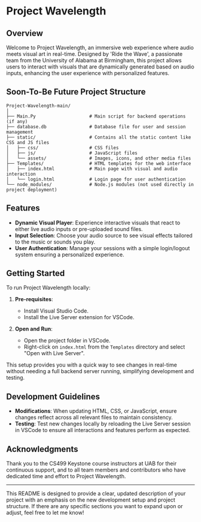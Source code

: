 # Project Wavelength

## Overview

Welcome to Project Wavelength, an immersive web experience where audio meets visual art in real-time. Designed by 'Ride the Wave', a passionate team from the University of Alabama at Birmingham, this project allows users to interact with visuals that are dynamically generated based on audio inputs, enhancing the user experience with personalized features.

## Soon-To-Be Future Project Structure

```
Project-Wavelength-main/
│
├── Main.Py                    # Main script for backend operations (if any)
├── database.db                # Database file for user and session management
├── static/                    # Contains all the static content like CSS and JS files
│   ├── css/                   # CSS files
│   ├── js/                    # JavaScript files
│   └── assets/                # Images, icons, and other media files
├── Templates/                 # HTML templates for the web interface
│   ├── index.html             # Main page with visual and audio interaction
│   └── login.html             # Login page for user authentication
└── node_modules/              # Node.js modules (not used directly in project deployment)
```

## Features

- **Dynamic Visual Player**: Experience interactive visuals that react to either live audio inputs or pre-uploaded sound files.
- **Input Selection**: Choose your audio source to see visual effects tailored to the music or sounds you play.
- **User Authentication**: Manage your sessions with a simple login/logout system ensuring a personalized experience.

## Getting Started

To run Project Wavelength locally:

1. **Pre-requisites**:
   - Install Visual Studio Code.
   - Install the Live Server extension for VSCode.

2. **Open and Run**:
   - Open the project folder in VSCode.
   - Right-click on `index.html` from the `Templates` directory and select "Open with Live Server".

This setup provides you with a quick way to see changes in real-time without needing a full backend server running, simplifying development and testing.

## Development Guidelines

- **Modifications**: When updating HTML, CSS, or JavaScript, ensure changes reflect across all relevant files to maintain consistency.
- **Testing**: Test new changes locally by reloading the Live Server session in VSCode to ensure all interactions and features perform as expected.

## Acknowledgments

Thank you to the CS499 Keystone course instructors at UAB for their continuous support, and to all team members and contributors who have dedicated time and effort to Project Wavelength.

---

This README is designed to provide a clear, updated description of your project with an emphasis on the new development setup and project structure. If there are any specific sections you want to expand upon or adjust, feel free to let me know!

